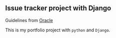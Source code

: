 ## Issue tracker project with Django

Guidelines from [Oracle](https://docs.oracle.com/cd/E14373_01/appdev.32/e13363/issue_track_obj.htm#HTMAD010)

This is my portfolio project with `python` and `Django`.